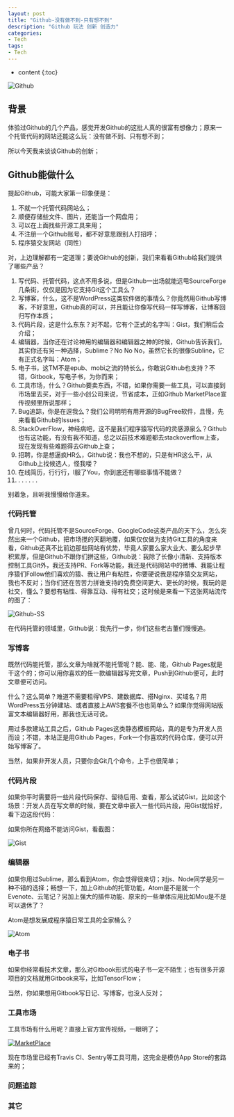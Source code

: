 ```yaml
---
layout: post
title: "Github-没有做不到-只有想不到"
description: "Github 玩法 创新 创造力"
categories: 
- Tech
tags:
- Tech
---
```


* content
{:toc}

![Github](/css/pics/2017-12-05-github.png)

## 背景

体验过Github的几个产品，感觉开发Github的这批人真的很富有想像力；原来一个托管代码的网站还能这么玩：没有做不到、只有想不到；

所以今天我来谈谈Github的创新；

## Github能做什么

提起Github，可能大家第一印象便是：

1. 不就一个托管代码网站么；
2. 顺便存储些文件、图片，还能当一个网盘用；
3. 可以在上面找些开源工具来用；
4. 不注册一个Github账号，都不好意思跟别人打招呼；
5. 程序猿交友网站（同性）

对，上边理解都有一定道理；要说Github的创新，我们来看看Github给我们提供了哪些产品？

1. 写代码、托管代码，这点不用多说，但是Github一出场就能远甩SourceForge几条街，仅仅是因为它支持Git这个工具么？
2. 写博客，什么，这不是WordPress这类软件做的事情么？你竟然用Github写博客，不好意思，Github真的可以，并且能让你像写代码一样写博客，让博客回归写作本质；
3. 代码片段，这是什么东东？对不起，它有个正式的名字叫：Gist，我们稍后会介绍；
4. 编辑器，当你还在讨论神用的编辑器和编辑器之神的时候，Github告诉我们，其实你还有另一种选择，Sublime？No No No，虽然它长的很像Subline，它有正式名字叫：Atom；
5. 电子书，这TM不是epub、mobi之流的特长么，你敢说Github也支持？不错，Gitbook，写电子书，为你而来；
6. 工具市场，什么？Github要卖东西，不错，如果你需要一些工具，可以直接到市场里去买，对于一些小创公司来说，节省成本，正如Github MarketPlace宣传视频里所说那样；
7. Bug追踪，你是在逗我么？我们公司明明有用开源的BugFree软件，且慢，先来看看Github的Issues；
8. StackOverFlow，神经病吧，这不是我们程序猿写代码的灵感源泉么？Github也有这功能，有没有我不知道，总之以前技术难题都去stackoverflow上查，现在发现有些难题得去Github上查；
9. 招聘，你是想逼疯HR么，Github说：我也不想的，只是有HR这么干，从Github上找候选人，怪我喽？
10. 在线简历，行行行，I服了You，你到底还有哪些事情不能做？
11. . . . . . .

别着急，且听我慢慢给你道来。

###  代码托管

曾几何时，代码托管不是SourceForge、GoogleCode这类产品的天下么，怎么突然出来一个Github，把市场搅的天翻地覆，如果仅仅做为支持Git工具的角度来看，Github还真不比前边那些网站有优势，毕竟人家要么家大业大、要么起步早积累厚，但是Github不跟你们拼这些，Github说：我除了长像小清新、支持版本控制工具Git外，我还支持PR、Fork等功能，我还是代码网站中的微博、我能让程序猿们Follow他们喜欢的猿、我让用户有粘性，你要硬说我是程序猿交友网站，我也不反对；当你们还在苦苦力拼谁支持的免费空间更大、更长的时候，我玩的是社交，懂么？要想有粘性、得靠互动、得有社交；这时候是来看一下这张网站流传的图了：

![Github-SS](/css/pics/2017-12-05-github-ss.jpg)

在代码托管的领域里，Github说：我先行一步，你们这些老古董们慢慢追。

### 写博客

既然代码能托管，那么文章为啥就不能托管呢？能、能、能，Github Pages就是干这个的；你可以用你喜欢的任一款编辑器写完文章，Push到Github便可，此时文章便可访问。

什么？这么简单？难道不需要租得VPS、建数据库、搭Nginx、买域名？用WordPress五分钟建站、或者直接上AWS套餐不也也简单么？如果你觉得网站版富文本编辑器好用，那我也无话可说。

用过多款建站工具之后，Github Pages这类静态模板网站，真的是专为开发人员而设；不错，本站正是用Github Pages，Fork一个你喜欢的代码仓库，便可以开始写博客了。

当然，如果非开发人员，只要你会Git几个命令，上手也很简单；

### 代码片段

如果你平时需要将一些片段代码保存、留待后用、查看，那么试试Gist，比如这个场景：开发人员在写文章的时候，要在文章中嵌入一些代码片段，用Gist就恰好，看下边这段代码：

如果你所在网络不能访问Gist，看截图：

![Gist](/css/pics/2017-12-06-gist.jpg)

### 编辑器

如果你用过Sublime，那么看到Atom，你会觉得很亲切；对js、Node同学是另一种不错的选择；畅想一下，加上Github的托管功能，Atom是不是就一个Evenote、云笔记？另加上强大的插件功能、原来的一些单体应用比如Mou是不是可以退休了？

Atom是想发展成程序猿日常工具的全家桶么？

![Atom](/css/pics/2017-12-07-atom.jpg)

### 电子书

如果你经常看技术文章，那么对Gitbook形式的电子书一定不陌生；也有很多开源项目的文档就用Gitbook来写，比如TensorFlow；

当然，你如果想用Gitbook写日记、写博客，也没人反对；

### 工具市场

工具市场有什么用呢？直接上官方宣传视频，一眼明了；

[![MarketPlace](/css/pics/2017-12-07-marketplace.jpg)](https://www.bilibili.com/video/av11116892)

现在市场里已经有Travis CI、Sentry等工具可用，这完全是模仿App Store的套路来的；

### 问题追踪

### 其它
